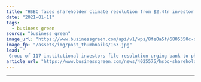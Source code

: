 ```yaml
---
title: "HSBC faces shareholder climate resolution from $2.4tr investor group"
date: "2021-01-11"
tags: 
  - business green
source: "business green"
image_url: "https://www.businessgreen.com/api/v1/wps/8fe0a5f/6805350c-d6ca-4e76-81ca-95eca6373816/4/hsbc1a-185x114.jpg"
image_fp: "/assets/img/post_thumbnails/163.jpg"
lead: "
 Group of 117 institutional investors file resolution urging bank to phase out fossil fuel financing in compliance with the Paris Agreement ..."
article_url: "https://www.businessgreen.com/news/4025575/hsbc-shareholder-climate-resolution-usd-4tr-investor-group"
---
```


---
